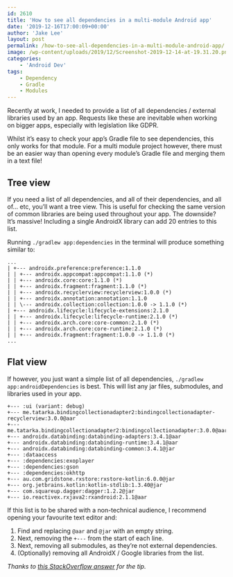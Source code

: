 ```yaml
---
id: 2610
title: 'How to see all dependencies in a multi-module Android app'
date: '2019-12-16T17:00:09+00:00'
author: 'Jake Lee'
layout: post
permalink: /how-to-see-all-dependencies-in-a-multi-module-android-app/
image: /wp-content/uploads/2019/12/Screenshot-2019-12-14-at-19.31.20.png
categories:
    - 'Android Dev'
tags:
    - Dependency
    - Gradle
    - Modules
---
```


Recently at work, I needed to provide a list of all dependencies / external libraries used by an app. Requests like these are inevitable when working on bigger apps, especially with legislation like GDPR.

Whilst it’s easy to check your app’s Gradle file to see dependencies, this only works for that module. For a multi module project however, there must be an easier way than opening every module’s Gradle file and merging them in a text file!

## Tree view

If you need a list of all dependencies, and all of their dependencies, and all of… etc, you’ll want a tree view. This is useful for checking the same version of common libraries are being used throughout your app. The downside? It’s massive! Including a single AndroidX library can add 20 entries to this list.

Running `./gradlew app:dependencies` in the terminal will produce something similar to:

```text
...
| +--- androidx.preference:preference:1.1.0
| | +--- androidx.appcompat:appcompat:1.1.0 (*)
| | +--- androidx.core:core:1.1.0 (*)
| | +--- androidx.fragment:fragment:1.1.0 (*)
| | +--- androidx.recyclerview:recyclerview:1.0.0 (*)
| | +--- androidx.annotation:annotation:1.1.0
| | \--- androidx.collection:collection:1.0.0 -> 1.1.0 (*)
| +--- androidx.lifecycle:lifecycle-extensions:2.1.0
| | +--- androidx.lifecycle:lifecycle-runtime:2.1.0 (*)
| | +--- androidx.arch.core:core-common:2.1.0 (*)
| | +--- androidx.arch.core:core-runtime:2.1.0 (*)
| | +--- androidx.fragment:fragment:1.0.0 -> 1.1.0 (*)
...
```

## Flat view

If however, you just want a simple list of all dependencies, `./gradlew app:androidDependencies` is best. This will list any jar files, submodules, and libraries used in your app.

```text
+--- :ui (variant: debug)
+--- me.tatarka.bindingcollectionadapter2:bindingcollectionadapter-recyclerview:3.0.0@aar
+--- me.tatarka.bindingcollectionadapter2:bindingcollectionadapter:3.0.0@aar
+--- androidx.databinding:databinding-adapters:3.4.1@aar
+--- androidx.databinding:databinding-runtime:3.4.1@aar
+--- androidx.databinding:databinding-common:3.4.1@jar
+--- :dataaccess
+--- :dependencies:exoplayer
+--- :dependencies:gson
+--- :dependencies:okhttp
+--- au.com.gridstone.rxstore:rxstore-kotlin:6.0.0@jar
+--- org.jetbrains.kotlin:kotlin-stdlib:1.3.40@jar
+--- com.squareup.dagger:dagger:1.2.2@jar
+--- io.reactivex.rxjava2:rxandroid:2.1.1@aar
```

If this list is to be shared with a non-technical audience, I recommend opening your favourite text editor and:

1. Find and replacing `@aar` and `@jar` with an empty string.
2. Next, removing the `+---` from the start of each line.
3. Next, removing all submodules, as they’re not external dependencies.
4. (Optionally) removing all AndroidX / Google libraries from the list.

*Thanks to [this StackOverflow answer](https://stackoverflow.com/a/39020703) for the tip.*